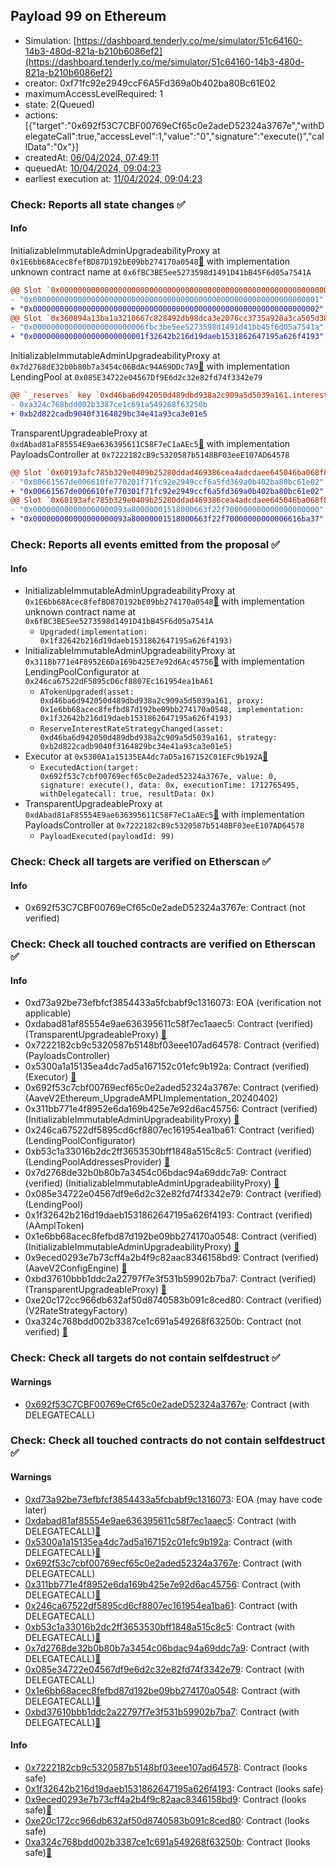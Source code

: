 ## Payload 99 on Ethereum

- Simulation: [https://dashboard.tenderly.co/me/simulator/51c64160-14b3-480d-821a-b210b6086ef2](https://dashboard.tenderly.co/me/simulator/51c64160-14b3-480d-821a-b210b6086ef2)
- creator: 0xf71fc92e2949ccF6A5Fd369a0b402ba80Bc61E02
- maximumAccessLevelRequired: 1
- state: 2(Queued)
- actions: [{"target":"0x692f53C7CBF00769eCf65c0e2adeD52324a3767e","withDelegateCall":true,"accessLevel":1,"value":"0","signature":"execute()","callData":"0x"}]
- createdAt: [06/04/2024, 07:49:11](https://etherscan.io/tx/0x7c3c0992725355c364a791e5039fd9bb7e928cf3b0c6db43b3a87ff756263875)
- queuedAt: [10/04/2024, 09:04:23](https://etherscan.io/tx/0x27379e4dccfeb6f2677c25032e7259923ac49db682e34047d26683535d637226)
- earliest execution at: [11/04/2024, 09:04:23](https://www.epochconverter.com/countdown?q=1712826263)

### Check: Reports all state changes :white_check_mark:

#### Info


InitializableImmutableAdminUpgradeabilityProxy at `0x1E6bb68Acec8fefBD87D192bE09bb274170a0548`[:ghost:](https://github.com/bgd-labs/aave-address-book "AaveV2Ethereum.ASSETS.AMPL.A_TOKEN") with implementation unknown contract name at `0x6fBC3BE5ee5273598d1491D41bB45F6d05a7541A`
```diff
@@ Slot `0x0000000000000000000000000000000000000000000000000000000000000000` @@
- "0x0000000000000000000000000000000000000000000000000000000000000001"
+ "0x0000000000000000000000000000000000000000000000000000000000000002"
@@ Slot `0x360894a13ba1a3210667c828492db98dca3e2076cc3735a920a3ca505d382bbc` @@
- "0x0000000000000000000000006fbc3be5ee5273598d1491d41bb45f6d05a7541a"
+ "0x0000000000000000000000001f32642b216d19daeb1531862647195a626f4193"
```

InitializableImmutableAdminUpgradeabilityProxy at `0x7d2768dE32b0b80b7a3454c06BdAc94A69DDc7A9`[:ghost:](https://github.com/bgd-labs/aave-address-book "AaveV2Ethereum.POOL") with implementation LendingPool at `0x085E34722e04567Df9E6d2c32e82fd74f3342e79`
```diff
@@ `_reserves` key `0xd46ba6d942050d489dbd938a2c909a5d5039a161.interestRateStrategyAddress` @@
- 0xa324c768bdd002b3387ce1c691a549268f63250b
+ 0xb2d822cadb9040f3164829bc34e41a93ca3e01e5
```

TransparentUpgradeableProxy at `0xdAbad81aF85554E9ae636395611C58F7eC1aAEc5`[:ghost:](https://github.com/bgd-labs/aave-address-book "GovernanceV3Ethereum.PAYLOADS_CONTROLLER") with implementation PayloadsController at `0x7222182cB9c5320587b5148BF03eeE107AD64578`
```diff
@@ Slot `0x60193afc785b329e0409b25280ddad469386cea4adcdaee645046ba068f899a5` @@
- "0x00661567de006610fe770201f71fc92e2949ccf6a5fd369a0b402ba80bc61e02"
+ "0x00661567de006610fe770301f71fc92e2949ccf6a5fd369a0b402ba80bc61e02"
@@ Slot `0x60193afc785b329e0409b25280ddad469386cea4adcdaee645046ba068f899a6` @@
- "0x000000000000000000093a80000001518000663f22f700000000000000000000"
+ "0x000000000000000000093a80000001518000663f22f70000000000006616ba37"
```


### Check: Reports all events emitted from the proposal :white_check_mark:

#### Info

- InitializableImmutableAdminUpgradeabilityProxy at `0x1E6bb68Acec8fefBD87D192bE09bb274170a0548`[:ghost:](https://github.com/bgd-labs/aave-address-book "AaveV2Ethereum.ASSETS.AMPL.A_TOKEN") with implementation unknown contract name at `0x6fBC3BE5ee5273598d1491D41bB45F6d05a7541A`
  - `Upgraded(implementation: 0x1f32642b216d19daeb1531862647195a626f4193)`
- InitializableImmutableAdminUpgradeabilityProxy at `0x311Bb771e4F8952E6Da169b425E7e92d6Ac45756`[:ghost:](https://github.com/bgd-labs/aave-address-book "AaveV2Ethereum.POOL_CONFIGURATOR") with implementation LendingPoolConfigurator at `0x246ca67522dF5895cD6cf8807Ec161954ea1bA61`
  - `ATokenUpgraded(asset: 0xd46ba6d942050d489dbd938a2c909a5d5039a161, proxy: 0x1e6bb68acec8fefbd87d192be09bb274170a0548, implementation: 0x1f32642b216d19daeb1531862647195a626f4193)`
  - `ReserveInterestRateStrategyChanged(asset: 0xd46ba6d942050d489dbd938a2c909a5d5039a161, strategy: 0xb2d822cadb9040f3164829bc34e41a93ca3e01e5)`
- Executor at `0x5300A1a15135EA4dc7aD5a167152C01EFc9b192A`[:ghost:](https://github.com/bgd-labs/aave-address-book "AaveV2Ethereum.POOL_ADMIN, AaveV2EthereumAMM.POOL_ADMIN, AaveV3Ethereum.ACL_ADMIN, GovernanceV3Ethereum.EXECUTOR_LVL_1")
  - `ExecutedAction(target: 0x692f53c7cbf00769ecf65c0e2aded52324a3767e, value: 0, signature: execute(), data: 0x, executionTime: 1712765495, withDelegatecall: true, resultData: 0x)`
- TransparentUpgradeableProxy at `0xdAbad81aF85554E9ae636395611C58F7eC1aAEc5`[:ghost:](https://github.com/bgd-labs/aave-address-book "GovernanceV3Ethereum.PAYLOADS_CONTROLLER") with implementation PayloadsController at `0x7222182cB9c5320587b5148BF03eeE107AD64578`
  - `PayloadExecuted(payloadId: 99)`

### Check: Check all targets are verified on Etherscan :white_check_mark:

#### Info

- 0x692f53C7CBF00769eCf65c0e2adeD52324a3767e: Contract (not verified) 

### Check: Check all touched contracts are verified on Etherscan :white_check_mark:

#### Info

- 0xd73a92be73efbfcf3854433a5fcbabf9c1316073: EOA (verification not applicable)
- 0xdabad81af85554e9ae636395611c58f7ec1aaec5: Contract (verified) (TransparentUpgradeableProxy) [:ghost:](https://github.com/bgd-labs/aave-address-book "GovernanceV3Ethereum.PAYLOADS_CONTROLLER")
- 0x7222182cb9c5320587b5148bf03eee107ad64578: Contract (verified) (PayloadsController) 
- 0x5300a1a15135ea4dc7ad5a167152c01efc9b192a: Contract (verified) (Executor) [:ghost:](https://github.com/bgd-labs/aave-address-book "AaveV2Ethereum.POOL_ADMIN, AaveV2EthereumAMM.POOL_ADMIN, AaveV3Ethereum.ACL_ADMIN, GovernanceV3Ethereum.EXECUTOR_LVL_1")
- 0x692f53c7cbf00769ecf65c0e2aded52324a3767e: Contract (verified) (AaveV2Ethereum_UpgradeAMPLImplementation_20240402) 
- 0x311bb771e4f8952e6da169b425e7e92d6ac45756: Contract (verified) (InitializableImmutableAdminUpgradeabilityProxy) [:ghost:](https://github.com/bgd-labs/aave-address-book "AaveV2Ethereum.POOL_CONFIGURATOR")
- 0x246ca67522df5895cd6cf8807ec161954ea1ba61: Contract (verified) (LendingPoolConfigurator) 
- 0xb53c1a33016b2dc2ff3653530bff1848a515c8c5: Contract (verified) (LendingPoolAddressesProvider) [:ghost:](https://github.com/bgd-labs/aave-address-book "AaveV2Ethereum.POOL_ADDRESSES_PROVIDER")
- 0x7d2768de32b0b80b7a3454c06bdac94a69ddc7a9: Contract (verified) (InitializableImmutableAdminUpgradeabilityProxy) [:ghost:](https://github.com/bgd-labs/aave-address-book "AaveV2Ethereum.POOL")
- 0x085e34722e04567df9e6d2c32e82fd74f3342e79: Contract (verified) (LendingPool) 
- 0x1f32642b216d19daeb1531862647195a626f4193: Contract (verified) (AAmplToken) 
- 0x1e6bb68acec8fefbd87d192be09bb274170a0548: Contract (verified) (InitializableImmutableAdminUpgradeabilityProxy) [:ghost:](https://github.com/bgd-labs/aave-address-book "AaveV2Ethereum.ASSETS.AMPL.A_TOKEN")
- 0x9eced0293e7b73cff4a2b4f9c82aac8346158bd9: Contract (verified) (AaveV2ConfigEngine) [:ghost:](https://github.com/bgd-labs/aave-address-book "AaveV2Ethereum.CONFIG_ENGINE")
- 0xbd37610bbb1ddc2a22797f7e3f531b59902b7ba7: Contract (verified) (TransparentUpgradeableProxy) [:ghost:](https://github.com/bgd-labs/aave-address-book "AaveV2Ethereum.RATES_FACTORY")
- 0xe20c172cc966db632af50d8740583b091c8ced80: Contract (verified) (V2RateStrategyFactory) 
- 0xa324c768bdd002b3387ce1c691a549268f63250b: Contract (not verified) [:ghost:](https://github.com/bgd-labs/aave-address-book "AaveV2Ethereum.ASSETS.AMPL.INTEREST_RATE_STRATEGY")

### Check: Check all targets do not contain selfdestruct :white_check_mark:

#### Warnings

- [0x692f53C7CBF00769eCf65c0e2adeD52324a3767e](https://etherscan.io/address/0x692f53C7CBF00769eCf65c0e2adeD52324a3767e): Contract (with DELEGATECALL)

### Check: Check all touched contracts do not contain selfdestruct :white_check_mark:

#### Warnings

- [0xd73a92be73efbfcf3854433a5fcbabf9c1316073](https://etherscan.io/address/0xd73a92be73efbfcf3854433a5fcbabf9c1316073): EOA (may have code later)
- [0xdabad81af85554e9ae636395611c58f7ec1aaec5](https://etherscan.io/address/0xdabad81af85554e9ae636395611c58f7ec1aaec5): Contract (with DELEGATECALL)[:ghost:](https://github.com/bgd-labs/aave-address-book "GovernanceV3Ethereum.PAYLOADS_CONTROLLER")
- [0x5300a1a15135ea4dc7ad5a167152c01efc9b192a](https://etherscan.io/address/0x5300a1a15135ea4dc7ad5a167152c01efc9b192a): Contract (with DELEGATECALL)[:ghost:](https://github.com/bgd-labs/aave-address-book "AaveV2Ethereum.POOL_ADMIN, AaveV2EthereumAMM.POOL_ADMIN, AaveV3Ethereum.ACL_ADMIN, GovernanceV3Ethereum.EXECUTOR_LVL_1")
- [0x692f53c7cbf00769ecf65c0e2aded52324a3767e](https://etherscan.io/address/0x692f53c7cbf00769ecf65c0e2aded52324a3767e): Contract (with DELEGATECALL)
- [0x311bb771e4f8952e6da169b425e7e92d6ac45756](https://etherscan.io/address/0x311bb771e4f8952e6da169b425e7e92d6ac45756): Contract (with DELEGATECALL)[:ghost:](https://github.com/bgd-labs/aave-address-book "AaveV2Ethereum.POOL_CONFIGURATOR")
- [0x246ca67522df5895cd6cf8807ec161954ea1ba61](https://etherscan.io/address/0x246ca67522df5895cd6cf8807ec161954ea1ba61): Contract (with DELEGATECALL)
- [0xb53c1a33016b2dc2ff3653530bff1848a515c8c5](https://etherscan.io/address/0xb53c1a33016b2dc2ff3653530bff1848a515c8c5): Contract (with DELEGATECALL)[:ghost:](https://github.com/bgd-labs/aave-address-book "AaveV2Ethereum.POOL_ADDRESSES_PROVIDER")
- [0x7d2768de32b0b80b7a3454c06bdac94a69ddc7a9](https://etherscan.io/address/0x7d2768de32b0b80b7a3454c06bdac94a69ddc7a9): Contract (with DELEGATECALL)[:ghost:](https://github.com/bgd-labs/aave-address-book "AaveV2Ethereum.POOL")
- [0x085e34722e04567df9e6d2c32e82fd74f3342e79](https://etherscan.io/address/0x085e34722e04567df9e6d2c32e82fd74f3342e79): Contract (with DELEGATECALL)
- [0x1e6bb68acec8fefbd87d192be09bb274170a0548](https://etherscan.io/address/0x1e6bb68acec8fefbd87d192be09bb274170a0548): Contract (with DELEGATECALL)[:ghost:](https://github.com/bgd-labs/aave-address-book "AaveV2Ethereum.ASSETS.AMPL.A_TOKEN")
- [0xbd37610bbb1ddc2a22797f7e3f531b59902b7ba7](https://etherscan.io/address/0xbd37610bbb1ddc2a22797f7e3f531b59902b7ba7): Contract (with DELEGATECALL)[:ghost:](https://github.com/bgd-labs/aave-address-book "AaveV2Ethereum.RATES_FACTORY")

#### Info

- [0x7222182cb9c5320587b5148bf03eee107ad64578](https://etherscan.io/address/0x7222182cb9c5320587b5148bf03eee107ad64578): Contract (looks safe)
- [0x1f32642b216d19daeb1531862647195a626f4193](https://etherscan.io/address/0x1f32642b216d19daeb1531862647195a626f4193): Contract (looks safe)
- [0x9eced0293e7b73cff4a2b4f9c82aac8346158bd9](https://etherscan.io/address/0x9eced0293e7b73cff4a2b4f9c82aac8346158bd9): Contract (looks safe)[:ghost:](https://github.com/bgd-labs/aave-address-book "AaveV2Ethereum.CONFIG_ENGINE")
- [0xe20c172cc966db632af50d8740583b091c8ced80](https://etherscan.io/address/0xe20c172cc966db632af50d8740583b091c8ced80): Contract (looks safe)
- [0xa324c768bdd002b3387ce1c691a549268f63250b](https://etherscan.io/address/0xa324c768bdd002b3387ce1c691a549268f63250b): Contract (looks safe)[:ghost:](https://github.com/bgd-labs/aave-address-book "AaveV2Ethereum.ASSETS.AMPL.INTEREST_RATE_STRATEGY")

